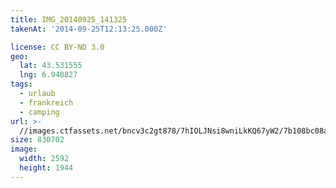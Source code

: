 ```yaml
---
title: IMG_20140925_141325
takenAt: '2014-09-25T12:13:25.000Z'

license: CC BY-ND 3.0
geo:
  lat: 43.531555
  lng: 6.948827
tags:
  - urlaub
  - frankreich
  - camping
url: >-
  //images.ctfassets.net/bncv3c2gt878/7hIOLJNsi8wniLkKQ67yW2/7b108bc08a597b7a6ed219e5392654ac/img_20140925_141325_28278851796_o
size: 830702
image:
  width: 2592
  height: 1944
---
```


